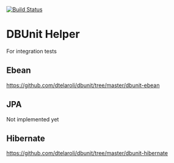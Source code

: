 [![Build Status](https://travis-ci.org/dtelaroli/dbunit.png?branch=master)](https://travis-ci.org/dtelaroli/dbunit)

# DBUnit Helper

For integration tests

## Ebean

https://github.com/dtelaroli/dbunit/tree/master/dbunit-ebean

## JPA

Not implemented yet

## Hibernate

https://github.com/dtelaroli/dbunit/tree/master/dbunit-hibernate
